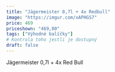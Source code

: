 ```yaml
---
title: "Jägermeister 0,7l + 4x Redbull"
image: "https://imgur.com/xAPHGS7"
price: 469
priceshown: "469,00"
tags: ["Výhodné balíčky"]
# Kontrola toho jestli je dostupný
draft: false
---
```


Jägermeister 0,7l + 4x Red Bull
